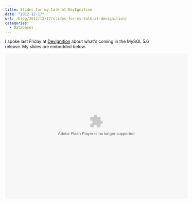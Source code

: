 ```yaml
---
title: Slides for my talk at DevIgnition
date: "2012-12-17"
url: /blog/2012/12/17/slides-for-my-talk-at-devignition/
categories:
  - Databases
---
```

I spoke last Friday at [DevIgnition][1] about what's coming in the MySQL 5.6 release. My slides are embedded below.

<embed src="https://www.box.com/embed/lqt0dw7mpl4uz5c.swf" width="600" height="480" wmode="opaque" type="application/x-shockwave-flash" allowFullScreen="true" allowScriptAccess="always">
  </p>

 [1]: http://www.devignition.com/
